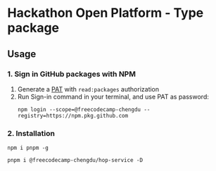 # Hackathon Open Platform - Type package

## Usage

### 1. Sign in GitHub packages with NPM

1. Generate a [PAT][1] with `read:packages` authorization
2. Run Sign-in command in your terminal, and use PAT as password:
    ```shell
    npm login --scope=@freecodecamp-chengdu --registry=https://npm.pkg.github.com
    ```

### 2. Installation

```shell
npm i pnpm -g

pnpm i @freecodecamp-chengdu/hop-service -D
```

[1]: https://github.com/settings/tokens
